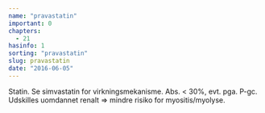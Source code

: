 ```yaml
---
name: "pravastatin"
important: 0
chapters:  
  - 21
hasinfo: 1
sorting: "pravastatin"
slug: pravastatin
date: "2016-06-05"
---
```


Statin. Se simvastatin for virkningsmekanisme. Abs. < 30%, evt. pga. P-gc. Udskilles uomdannet renalt => mindre risiko for myositis/myolyse.
